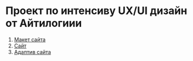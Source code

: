 # Проект по интенсиву UX/UI дизайн от Айтилогиии
1. [Макет сайта](../Figma_ITLogia/UX_UI_Start_Макет.pdf)
2. [Сайт](../Figma_ITLogia/UX_UI_Start_Сайт.pdf)
3. [Адаптив сайта](../Figma_ITLogia/UX_UI_Start_Адаптив.pdf)

